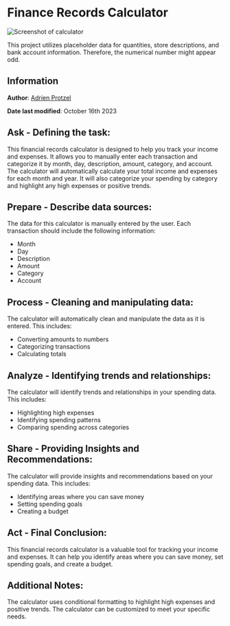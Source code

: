 # Finance Records Calculator
![Screenshot of calculator](https://github.com/AJ-Protzel/Personal-Projects/assets/31741271/91511bc3-5092-4f67-87c6-14c3796fd5b6)

This project utilizes placeholder data for quantities, store descriptions, and bank account information. Therefore, the numerical number might appear odd.

## Information 
**Author**: [Adrien Protzel](https://www.linkedin.com/in/adrien-protzel/)

**Date last modified**: October 16th 2023

## Ask - Defining the task:

This financial records calculator is designed to help you track your income and expenses. It allows you to manually enter each transaction and categorize it by month, day, description, amount, category, and account. The calculator will automatically calculate your total income and expenses for each month and year. It will also categorize your spending by category and highlight any high expenses or positive trends.

## Prepare - Describe data sources:

The data for this calculator is manually entered by the user. Each transaction should include the following information:

- Month
- Day
- Description
- Amount
- Category
- Account

## Process - Cleaning and manipulating data:

The calculator will automatically clean and manipulate the data as it is entered. This includes:

- Converting amounts to numbers
- Categorizing transactions
- Calculating totals

## Analyze - Identifying trends and relationships:

The calculator will identify trends and relationships in your spending data. This includes:

- Highlighting high expenses
- Identifying spending patterns
- Comparing spending across categories

## Share - Providing Insights and Recommendations:

The calculator will provide insights and recommendations based on your spending data. This includes:

- Identifying areas where you can save money
- Setting spending goals
- Creating a budget

## Act - Final Conclusion:

This financial records calculator is a valuable tool for tracking your income and expenses. It can help you identify areas where you can save money, set spending goals, and create a budget.

## Additional Notes:

The calculator uses conditional formatting to highlight high expenses and positive trends.
The calculator can be customized to meet your specific needs.
